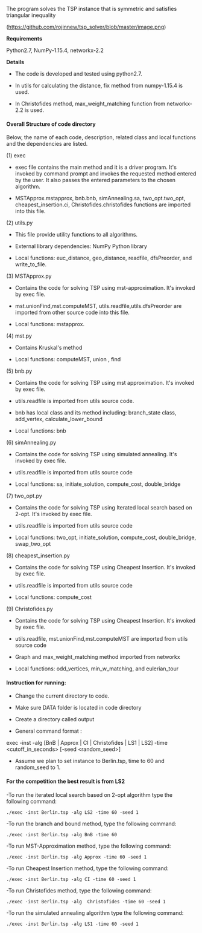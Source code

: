 The program solves the TSP instance that is symmetric and satisfies triangular inequality  

<Image>(https://github.com/rojinnew/tsp_solver/blob/master/image.png)

**Requirements**

Python2.7, NumPy-1.15.4, networkx-2.2

**Details**

- The code is developed and tested using python2.7.

- In utils for calculating the distance, fix method from numpy-1.15.4 is used. 

- In Christofides method, max_weight_matching function from networkx-2.2 is used.

#### Overall Structure of code directory

Below, the name of each code, description, related class and local functions and the dependencies are listed.  

(1) exec

- exec file contains the main method and it is a driver program. It's invoked by command prompt and invokes the requested method entered by the user. It also passes  the entered parameters to the chosen algorithm.

- MSTApprox.mstapprox, bnb.bnb, simAnnealing.sa, two_opt.two_opt, cheapest_insertion.ci, Christofides.christofides functions are imported into this file.

(2) utils.py

- This file provide utility functions to all algorithms.

- External library dependencies: NumPy Python library

- Local functions: euc_distance, geo_distance, readfile, dfsPreorder, and write_to_file.

(3) MSTApprox.py 

- Contains the code for solving TSP using mst-approximation. It's invoked by exec file.
 
- mst.unionFind,mst.computeMST, utils.readfile,utils.dfsPreorder are imported from other source code into this file.

- Local functions:  mstapprox. 

(4) mst.py

- Contains Kruskal's method 

- Local functions: computeMST, union , find 

(5) bnb.py 
- Contains the code for solving TSP using mst approximation. It's invoked by exec file. 

- utils.readfile is imported from utils source code.

- bnb has local class and its method including: branch_state class, add_vertex, calculate_lower_bound

- Local functions: bnb

(6) simAnnealing.py 

- Contains the code for solving TSP using simulated annealing.  It's invoked by exec file. 

- utils.readfile is imported from utils source code

- Local functions: sa, initiate_solution, compute_cost, double_bridge


(7) two_opt.py 

- Contains the code for solving TSP using Iterated local search based on 2-opt.  It's invoked by exec file. 

- utils.readfile is imported from utils source code

- Local functions: two_opt, initiate_solution, compute_cost, double_bridge, swap_two_opt


(8) cheapest_insertion.py 

- Contains the code for solving TSP using Cheapest Insertion. It's invoked by exec file.
 
- utils.readfile is imported from utils source code

- Local functions:  compute_cost

(9) Christofides.py 

- Contains the code for solving TSP using Cheapest Insertion. It's invoked by exec file.
 
- utils.readfile, mst.unionFind,mst.computeMST are imported from utils source code

- Graph and max_weight_matching method imported from networkx 

- Local functions: odd_vertices, min_w_matching, and eulerian_tour

#### Instruction for running:

- Change the current directory to code.

- Make sure DATA folder is located in code directory 

- Create a directory called output
 
- General command format :

exec -inst <filename> -alg [BnB | Approx | CI | Christofides | LS1 | LS2] -time <cutoff_in_seconds> [-seed <random_seed>]

- Assume we plan to set instance to Berlin.tsp, time to 60 and random_seed to 1. 


#### For the competition the best result is from LS2

-To run the iterated local search based on 2-opt algorithm type the following command:

    ./exec -inst Berlin.tsp -alg LS2 -time 60 -seed 1

-To run the branch and bound method, type the following command:

    ./exec -inst Berlin.tsp -alg BnB -time 60 
 
-To run MST-Approximation method, type the following command:

    ./exec -inst Berlin.tsp -alg Approx -time 60 -seed 1 

-To run Cheapest Insertion method, type the following command:

    ./exec -inst Berlin.tsp -alg CI -time 60 -seed 1 

-To run Christofides method, type the following command:

    ./exec -inst Berlin.tsp -alg  Christofides -time 60 -seed 1 

-To run the simulated annealing algorithm type the following command:

    ./exec -inst Berlin.tsp -alg LS1 -time 60 -seed 1


